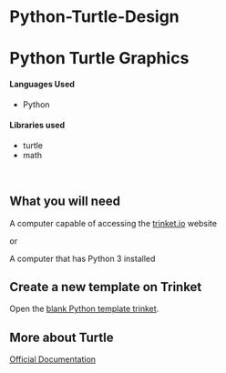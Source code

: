 # Python-Turtle-Design
<h1>Python Turtle Graphics</h1>

<h4>Languages Used</h4>
<ul>
    <li>Python</li>
</ul>

<h4>Libraries used</h4>
<ul>
    <li>turtle</li>
    <li>math</li>
</ul>
<br>

## What you will need

A computer capable of accessing the [trinket.io](https://trinket.io/) website

or

A computer that has Python 3 installed

## Create a new template on Trinket

Open the [blank Python template trinket](http://jumpto.cc/python-new).

## More about Turtle

[Official Documentation](https://docs.python.org/3/library/turtle.html)
